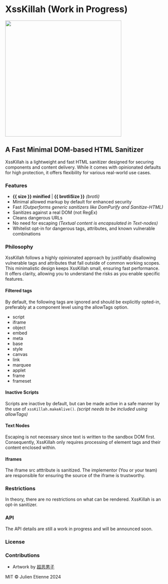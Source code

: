 # XssKillah (Work in Progress)
<img src="https://github.com/julienetie/xsskillah/assets/7676299/b5271a2b-2334-4eb4-bd31-e670053c2dd4" width="370">

## A Fast Minimal DOM-based HTML Sanitizer

XssKillah is a lightweight and fast HTML sanitizer designed for securing components and content delivery. While it comes with opinionated defaults for high protection, it offers flexibility for various real-world use cases.

### Features

- **{{ size }} minified** | **{{ brotliSize }}** _(brotli)_
- Minimal allowed markup by default for enhanced security
- Fast _(Outperforms generic sanitizers like DomPurify and Sanitize-HTML)_
- Sanitizes against a real DOM (not RegEx)
- Cleans dangerous URLs
- No need for escaping _(Textual content is encapsulated in Text-nodes)_
- Whitelist opt-in for dangerous tags, attributes, and known vulnerable combinations

### Philosophy

XssKillah follows a highly opinionated approach by justifiably disallowing vulnerable tags and attributes that fall outside of common working scopes.
This minimalistic design keeps XssKillah small, ensuring fast performance. It offers clarity, allowing you to understand the risks as you enable specific features.

#### Filtered tags
By default, the following tags are ignored and should be explicitly opted-in, preferably at a component level using the allowTags option.
- script
- iframe
- object
- embed
- meta
- base
- style
- canvas
- link
- marquee
- applet
- frame
- frameset

#### Inactive Scripts
Scripts are inactive by default, but can be made active in a safe manner by the use of `xssKillah.makeAlive()`. _(script needs to be included using allowTags)_


#### Text Nodes
Escaping is not necessary since text is written to the sandbox DOM first. Consequently, XssKillah only requires processing of element tags and their content enclosed within.

#### Iframes
The iframe src atttribute is sanitized. The implementor (You or your team) are responsible for ensuring the source of the iframe is trustworthy.

### Restrictions
In theory, there are no restrictions on what can be rendered. XssKillah is an opt-in sanitizer.

### API

The API details are still a work in progress and will be announced soon.

### License

### Contributions
- Artwork by [超恶男子](https://pngtree.com/%E8%B6%85%E6%81%B6%E7%94%B7%E5%AD%90_28086239?type=1)

MIT © Julien Etienne 2024
